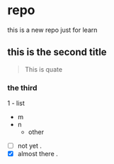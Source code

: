 # repo
this is a new repo just for learn 

## this is the second title 
> This is quate

### the third
1 - list
  - m
  - n
     - other
   
- [ ] not yet .
- [x] almost there .
